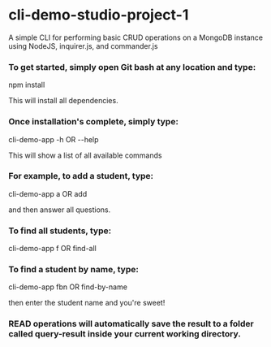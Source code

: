 # cli-demo-studio-project-1
A simple CLI for performing basic CRUD operations on a MongoDB instance using NodeJS, inquirer.js, and commander.js


### To get started, simply open Git bash at any location and type:

npm install 

This will install all dependencies.

### Once installation's complete, simply type:

cli-demo-app -h OR --help

This will show a list of all available commands

### For example, to add a student, type:

cli-demo-app a OR add

and then answer all questions.

### To find all students, type:

cli-demo-app f OR find-all

### To find a student by name, type:

cli-demo-app fbn OR find-by-name

then enter the student name and you're sweet!

### READ operations will automatically save the result to a folder called query-result inside your current working directory.
